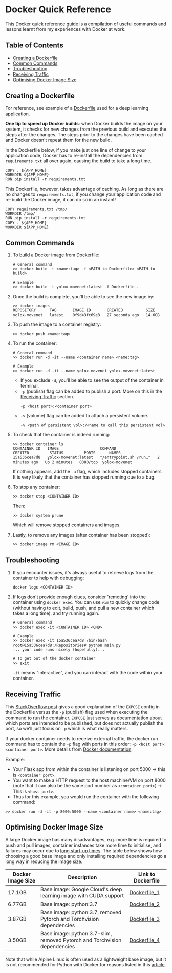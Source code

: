 # Docker Quick Reference

This Docker quick reference guide is a compilation of useful commands and lessons learnt from my experiences with Docker at work.

## Table of Contents
- [Creating a Dockerfile](#creating-a-dockerfile)
- [Common Commands](#common-commands)
- [Troubleshooting](#troubleshooting)
- [Receiving Traffic](#receiving-traffic)
- [Optimising Docker Image Size](#optimising-docker-image-size)

## Creating a Dockerfile

For reference, see example of a [Dockerfile](dockerfiles/Dockerfile_1) used for a deep learning application.

**One tip to speed up Docker builds**: when Docker builds the image on your system, it checks for new changes from the previous build and executes the steps after the changes. The steps prior to the changes have been cached and Docker doesn't repeat them for the new build. 

In the Dockerfile below, if you make just one line of change to your application code, Docker has to re-install the dependencies from `requirements.txt` all over again, causing the build to take a long time.
```
COPY . ${APP_HOME}
WORKDIR ${APP_HOME}
RUN pip install -r requirements.txt
```

This Dockerfile, however, takes advantage of caching. As long as there are no changes to `requirements.txt`, if you change your application code and re-build the Docker image, it can do so in an instant!
```
COPY requirements.txt /tmp/
WORKDIR /tmp/
RUN pip install -r requirements.txt
COPY . ${APP_HOME}
WORKDIR ${APP_HOME}
```

## Common Commands

1. To build a Docker image from Dockerfile:
    ```
    # General command
    >> docker build -t <name:tag> -f <PATH to Dockerfile> <PATH to build>

    # Example
    >> docker build -t yolox-movenet:latest -f Dockerfile .
    ```

2. Once the build is complete, you'll be able to see the new image by:
    ```
    >> docker images
    REPOSITORY      TAG       IMAGE ID       CREATED          SIZE
    yolox-movenet   latest    0f9d43fc69e3   27 seconds ago   14.6GB
    ```

3. To push the image to a container registry:
    ```
    >> docker push <name:tag>
    ```

4. To run the container:
    ```
    # General command
    >> docker run -d -it --name <container name> <name:tag>

    # Example
    >> docker run -d -it --name yolox-movenet yolox-movenet:latest
    ```
    - If you exclude `-d`, you'll be able to see the output of the container in terminal.
    - `-p` (publish) flag can be added to publish a port. More on this in the [Receiving Traffic](#receiving-traffic) section.
        ```
        -p <host port>:<container port>
        ```
    - `-v` (volume) flag can be added to attach a persistent volume.
        ```
        -v <path of persistent vol>:/<name to call this persistent vol>
        ```

5. To check that the container is indeed running:
    ```
    >> docker container ls
    CONTAINER ID   IMAGE                  COMMAND                  CREATED         STATUS         PORTS      NAMES
    15a536cea7d8   yolox-movenet:latest   "/entrypoint.sh /run…"   2 minutes ago   Up 2 minutes   8080/tcp  yolox-movenet
    ```
    If nothing appears, add the `-a` flag, which includes stopped containers. It is very likely that the container has stopped running due to a bug.

6. To stop any container:
    ```
    >> docker stop <CONTAINER ID>
    ```
    Then:
    ```
    >> docker system prune
    ```
    Which will remove stopped containers and images.

7. Lastly, to remove any images (after container has been stopped):
    ```
    >> docker image rm <IMAGE ID>
    ```

## Troubleshooting

1. If you encounter issues, it's always useful to retrieve logs from the container to help with debugging:
    ```
    docker logs <CONTAINER ID>
    ```

2. If logs don't provide enough clues, consider 'remoting' into the container using `docker exec`. You can use `vim` to quickly change code (without having to edit, build, push, and pull a new container which takes a long time), and try running again.
    ```
    # General command
    >> docker exec -it <CONTAINER ID> <CMD>

    # Example
    >> docker exec -it 15a536cea7d8 /bin/bash
    root@15a536cea7d8:/Repositories# python main.py
    ... your code runs nicely (hopefully)...

    # To get out of the docker container
    >> exit
    ```
    `-it` means "interactive", and you can interact with the code within your container.

## Receiving Traffic

This [StackOverflow post](https://stackoverflow.com/questions/22111060/what-is-the-difference-between-expose-and-publish-in-docker) gives a good explanation of the `EXPOSE` config in the Dockerfile versus the `-p` (publish) flag used when executing the command to run the container. `EXPOSE` just serves as documentation about which ports are intended to be published, but does not actually publish the port, so we’ll just focus on `-p` which is what really matters.

If your docker container needs to receive external traffic, the docker run command has to contain the `-p` flag with ports in this order: `-p <host port>:<container port>`. More details from [Docker documentation](https://docs.docker.com/config/containers/container-networking/).

Example:

- Your Flask app from within the container is listening on port 5000 → this is `<container port>`.
- You want to make a HTTP request to the host machine/VM on port 8000 (note that it can also be the same port number as `<container port>`) → This is `<host port>`.
- Thus for this example, you would run the container with the following command:
```
>> docker run -d -it -p 8000:5000 --name <container name> <name:tag>
```

## Optimising Docker Image Size

A large Docker image has many disadvantages, e.g. more time is required to push and pull images, container instances take more time to initialise, and failures may occur due to [long start-up times](https://cloud.google.com/blog/topics/developers-practitioners/3-ways-optimize-cloud-run-response-times). The table below shows how choosing a good base image and only installing required dependencies go a long way in reducing the image size. 

| Docker Image Size | Description | Link to Dockerfile |
|-------------------|-------------|--------------------|
| 17.1GB | Base image: Google Cloud's deep learning image with CUDA support | [Dockerfile_1](dockerfiles/Dockerfile_1) |
| 6.77GB | Base image: python:3.7 | [Dockerfile_2](dockerfiles/Dockerfile_2) |
| 3.87GB | Base image: python:3.7, removed Pytorch and Torchvision dependencies | [Dockerfile_3](dockerfiles/Dockerfile_3) |
| 3.50GB | Base image: python:3.7-slim, removed Pytorch and Torchvision dependencies | [Dockerfile_4](dockerfiles/Dockerfile_4) |

Note that while Alpine Linux is often used as a lightweight base image, but it is not recommended for Python with Docker for reasons listed in this [article](https://pythonspeed.com/articles/alpine-docker-python/).

